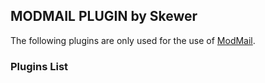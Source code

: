 ## MODMAIL PLUGIN by Skewer

The following plugins are only used for the use of [ModMail](https://github.com/kyb3r/modmail).

### Plugins List
